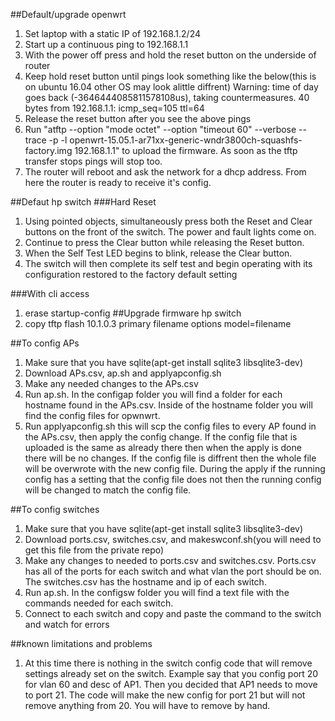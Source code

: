 ##Default/upgrade openwrt
1. Set laptop with a static IP of 192.168.1.2/24
2. Start up a continuous ping to 192.168.1.1
3. With the power off press and hold the reset button on the underside of router
4. Keep hold reset button until pings look something like the below(this is on ubuntu 16.04 other OS may look alittle diffrent)
Warning: time of day goes back (-3646444085811578108us), taking countermeasures.
40 bytes from 192.168.1.1: icmp_seq=105 ttl=64
5. Release the reset button after you see the above pings
6. Run "atftp --option "mode octet" --option "timeout  60" --verbose --trace -p -l openwrt-15.05.1-ar71xx-generic-wndr3800ch-squashfs-factory.img 192.168.1.1" to upload the firmware. As soon as the tftp transfer stops pings will stop too.
7. The router will reboot and ask the network for a dhcp address. From here the router is ready to receive it's config.

##Defaut hp switch
###Hard Reset
1. Using pointed objects, simultaneously press both the Reset and Clear buttons on the front of the switch. The power and fault lights come on.
2. Continue to press the Clear button while releasing the Reset button.
3. When the Self Test LED begins to blink, release the Clear button.
4. The switch will then complete its self test and begin operating with its configuration restored to the factory default setting

###With cli access
1. erase startup-config
##Upgrade firmware hp switch
1. copy tftp flash 10.1.0.3 <file name> primary
filename options
model=filename

##To config APs
1. Make sure that you have sqlite(apt-get install sqlite3 libsqlite3-dev)
2. Download  APs.csv,  ap.sh and applyapconfig.sh
3. Make any needed changes to the APs.csv
4. Run ap.sh. In the configap folder you will find a folder for each hostname found in the APs.csv. Inside of the hostname folder you will find the config files for opwnwrt. 
5. Run applyapconfig.sh this will scp the config files to every AP found in the APs.csv, then apply the config change. If the config file that is uploaded is the same as already there then when the apply is done there will be no changes. If the config file is diffrent then the whole file will be overwrote with the new config file. During the apply if the running config has a setting that the config file does not then the running config will be changed to match the config file.

##To config switches
1. Make sure that you have sqlite(apt-get install sqlite3 libsqlite3-dev)
2. Download ports.csv, switches.csv, and  makeswconf.sh(you will need to get this file from the private repo)
3. Make any changes to needed to ports.csv and switches.csv. Ports.csv has all of the ports for each switch and what vlan the port should be on. The switches.csv has the hostname and ip of each switch.
4. Run ap.sh. In the configsw folder you will find a text file with the commands needed for each switch.
5. Connect to each switch and copy and paste the command to the switch and watch for errors


##known limitations and problems
1. At this time there is nothing in the switch config code that will remove settings already set on the switch. Example say that you config port 20 for vlan 60 and desc of AP1. Then you decided that AP1 needs to move to port 21. The code will make the new config for port 21 but will not remove anything from 20. You will have to remove by hand.

